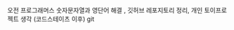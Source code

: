 오전
프로그래머스 숫자문자열과 영단어 해결 , 깃허브 레포지토리 정리, 개인 토이프로젝트 생각 (코드스테이츠 이후)
git <The file will have its original line endings in your working directory.> 
